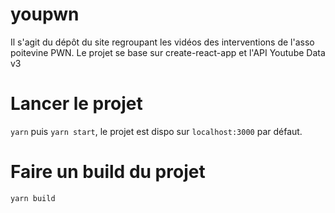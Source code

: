# youpwn

Il s'agit du dépôt du site regroupant les vidéos des interventions de l'asso poitevine PWN. Le projet se base sur create-react-app et l'API Youtube Data v3

# Lancer le projet

`yarn` puis `yarn start`, le projet est dispo sur `localhost:3000` par défaut.

# Faire un build du projet

`yarn build`